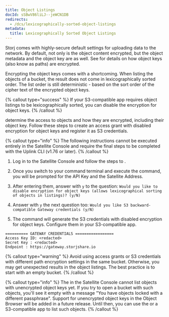```yaml
---
title: Object Listings
docId: sSBwV86liLJ--jeWCN1DB
redirects:
  - /dcs/lexicographically-sorted-object-listings
metadata:
  title: Lexicographically Sorted Object Listings
---
```


Storj comes with highly-secure default settings for uploading data to the network. By default, not only is the object content encrypted, but the object metadata and the object key are as well. See [](docId:KEt1PX_a8sbmwGXI4IhT_) for details on how object keys (also know as paths) are encrypted.

Encrypting the object keys comes with a shortcoming. When listing the objects of a bucket, the result does not come in lexicographically sorted order. The list order is still deterministic - based on the sort order of the cipher text of the encrypted object keys.

{% callout type="success"  %}
If your S3-compatible app requires object listings to be lexicographically sorted, you can disable the encryption for object keys.
{% /callout %}

[](docId:XKib9SzjtEXTXWvdyYWX6) determine the access to objects and how they are encrypted, including their object key. Follow these steps to create an access grant with disabled encryption for object keys and register it as S3 credentials.

{% callout type="info"  %}
The following instructions cannot be executed entirely in the Satellite Console and require the final steps to be completed with the Uplink CLI (v1.76 or later).&#x20;
{% /callout %}

1.  Log in to the Satellite Console and follow the steps to [](docId:OXSINcFRuVMBacPvswwNU).

2.  Once you switch to your command terminal and execute the [](docId:OuoKJl9KqbJVQB9Xkdy3g) command, you will be prompted for the API Key and the Satellite Address.

3.  After entering them, answer with `y` to the question:
    `Would you like to disable encryption for object keys (allows lexicographical sorting of objects in listings)? (y/N)`

4.  Answer with `y` the next question too:
    `Would you like S3 backward-compatible Gateway credentials (y/N)`

5.  The command will generate the S3 credentials with disabled encryption for object keys. Configure them in your S3-compatible app.

```
========== GATEWAY CREDENTIALS =================
Access Key ID: <redacted>
Secret Key : <redacted>
Endpoint : https://gateway.storjshare.io
```

{% callout type="warning"  %}
Avoid using access grants or S3 credentials with different path encryption settings in the same bucket. Otherwise, you may get unexpected results in the object listings. The best practice is to start with an empty bucket.
{% /callout %}

{% callout type="info"  %}
The [](docId:4oDAezF-FcfPr0WPl7knd) in the Satellite Console cannot list objects with unencrypted object keys yet. If you try to open a bucket with such objects, you'll see it empty with a message "You have objects locked with a different passphrase". Support for unencrypted object keys in the Object Browser will be added in a future release. Until then, you can use the [](docId:TC-N6QQVQg8w2cRqvEqEf) or a S3-compatible app to list such objects.
{% /callout %}
